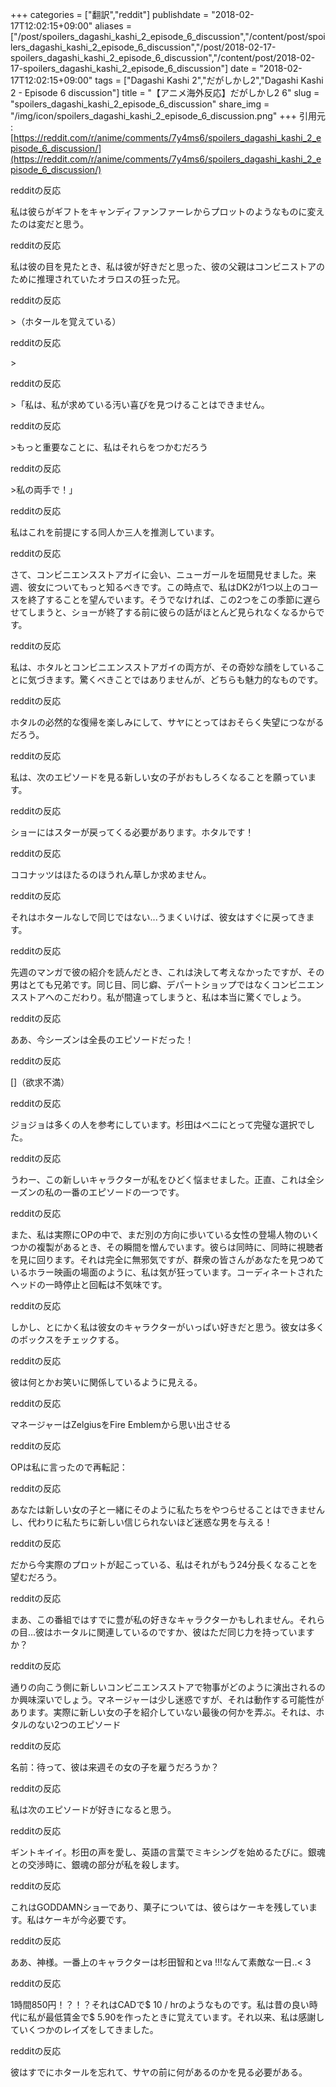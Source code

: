 +++
categories = ["翻訳","reddit"]
publishdate = "2018-02-17T12:02:15+09:00"
aliases = ["/post/spoilers_dagashi_kashi_2_episode_6_discussion","/content/post/spoilers_dagashi_kashi_2_episode_6_discussion","/post/2018-02-17-spoilers_dagashi_kashi_2_episode_6_discussion","/content/post/2018-02-17-spoilers_dagashi_kashi_2_episode_6_discussion"]
date = "2018-02-17T12:02:15+09:00"
tags = ["Dagashi Kashi 2","だがしかし2","Dagashi Kashi 2 - Episode 6 discussion"]
title = "【アニメ海外反応】だがしかし2 6"
slug = "spoilers_dagashi_kashi_2_episode_6_discussion"
share_img = "/img/icon/spoilers_dagashi_kashi_2_episode_6_discussion.png"
+++
引用元 : [https://reddit.com/r/anime/comments/7y4ms6/spoilers_dagashi_kashi_2_episode_6_discussion/](https://reddit.com/r/anime/comments/7y4ms6/spoilers_dagashi_kashi_2_episode_6_discussion/)

<p><span class="reddit-comment">redditの反応</span></p>私は彼らがギフトをキャンディファンファーレからプロットのようなものに変えたのは変だと思う。

<p><span class="reddit-comment">redditの反応</span></p>私は彼の目を見たとき、私は彼が好きだと思った、彼の父親はコンビニストアのために推理されていたオラロスの狂った兄。

<p><span class="reddit-comment">redditの反応</span></p>&gt;（ホタールを覚えている）

<p><span class="reddit-comment">redditの反応</span></p>&gt;

<p><span class="reddit-comment">redditの反応</span></p>&gt;「私は、私が求めている汚い喜びを見つけることはできません。

<p><span class="reddit-comment">redditの反応</span></p>&gt;もっと重要なことに、私はそれらをつかむだろう

<p><span class="reddit-comment">redditの反応</span></p>&gt;私の両手で！」

<p><span class="reddit-comment">redditの反応</span></p>私はこれを前提にする同人か三人を推測しています。

<p><span class="reddit-comment">redditの反応</span></p>さて、コンビニエンスストアガイに会い、ニューガールを垣間見せました。来週、彼女についてもっと知るべきです。この時点で、私はDK2が1つ以上のコースを終了することを望んでいます。そうでなければ、この2つをこの季節に遅らせてしまうと、ショーが終了する前に彼らの話がほとんど見られなくなるからです。

<p><span class="reddit-comment">redditの反応</span></p>私は、ホタルとコンビニエンスストアガイの両方が、その奇妙な顔をしていることに気づきます。驚くべきことではありませんが、どちらも魅力的なものです。

<p><span class="reddit-comment">redditの反応</span></p>ホタルの必然的な復帰を楽しみにして、サヤにとってはおそらく失望につながるだろう。

<p><span class="reddit-comment">redditの反応</span></p>私は、次のエピソードを見る新しい女の子がおもしろくなることを願っています。

<p><span class="reddit-comment">redditの反応</span></p>ショーにはスターが戻ってくる必要があります。ホタルです！

<p><span class="reddit-comment">redditの反応</span></p>ココナッツはほたるのほうれん草しか求めません。

<p><span class="reddit-comment">redditの反応</span></p>それはホタールなしで同じではない...うまくいけば、彼女はすぐに戻ってきます。

<p><span class="reddit-comment">redditの反応</span></p>先週のマンガで彼の紹介を読んだとき、これは決して考えなかったですが、その男はとても兄弟です。同じ目、同じ癖、デパートショップではなくコンビニエンスストアへのこだわり。私が間違ってしまうと、私は本当に驚くでしょう。

<p><span class="reddit-comment">redditの反応</span></p>ああ、今シーズンは全長のエピソードだった！

<p><span class="reddit-comment">redditの反応</span></p>[]（欲求不満）

<p><span class="reddit-comment">redditの反応</span></p>ジョジョは多くの人を参考にしています。杉田はベニにとって完璧な選択でした。

<p><span class="reddit-comment">redditの反応</span></p>うわー、この新しいキャラクターが私をひどく悩ませました。正直、これは全シーズンの私の一番のエピソードの一つです。

<p><span class="reddit-comment">redditの反応</span></p>また、私は実際にOPの中で、まだ別の方向に歩いている女性の登場人物のいくつかの複製があるとき、その瞬間を憎んでいます。彼らは同時に、同時に視聴者を見に回ります。それは完全に無邪気ですが、群衆の皆さんがあなたを見つめているホラー映画の場面のように、私は気が狂っています。コーディネートされたヘッドの一時停止と回転は不気味です。

<p><span class="reddit-comment">redditの反応</span></p>しかし、とにかく私は彼女のキャラクターがいっぱい好きだと思う。彼女は多くのボックスをチェックする。

<p><span class="reddit-comment">redditの反応</span></p>彼は何とかお笑いに関係しているように見える。

<p><span class="reddit-comment">redditの反応</span></p>マネージャーはZelgiusをFire Emblemから思い出させる

<p><span class="reddit-comment">redditの反応</span></p>OPは私に言ったので再転記：

<p><span class="reddit-comment">redditの反応</span></p>あなたは新しい女の子と一緒にそのように私たちをやつらせることはできませんし、代わりに私たちに新しい信じられないほど迷惑な男を与える！

<p><span class="reddit-comment">redditの反応</span></p>だから今実際のプロットが起こっている、私はそれがもう24分長くなることを望むだろう。

<p><span class="reddit-comment">redditの反応</span></p>まあ、この番組ではすでに豊が私の好きなキャラクターかもしれません。それらの目...彼はホータルに関連しているのですか、彼はただ同じ力を持っていますか？

<p><span class="reddit-comment">redditの反応</span></p>通りの向こう側に新しいコンビニエンスストアで物事がどのように演出されるのか興味深いでしょう。マネージャーは少し迷惑ですが、それは動作する可能性があります。実際に新しい女の子を紹介していない最後の何かを弄ぶ。それは、ホタルのない2つのエピソード

<p><span class="reddit-comment">redditの反応</span></p>名前：待って、彼は来週その女の子を雇うだろうか？

<p><span class="reddit-comment">redditの反応</span></p>私は次のエピソードが好きになると思う。

<p><span class="reddit-comment">redditの反応</span></p>ギントキイイ。杉田の声を愛し、英語の言葉でミキシングを始めるたびに。銀魂との交渉時に、銀魂の部分が私を殺します。

<p><span class="reddit-comment">redditの反応</span></p>これはGODDAMNショーであり、菓子については、彼らはケーキを残しています。私はケーキが今必要です。

<p><span class="reddit-comment">redditの反応</span></p>ああ、神様。一番上のキャラクターは杉田智和とva !!!なんて素敵な一日..&lt; 3

<p><span class="reddit-comment">redditの反応</span></p>1時間850円！？！？それはCADで$ 10 / hrのようなものです。私は昔の良い時代に私が最低賃金で$ 5.90を作ったときに覚えています。それ以来、私は感謝していくつかのレイズをしてきました。

<p><span class="reddit-comment">redditの反応</span></p>彼はすでにホタールを忘れて、サヤの前に何があるのか​​を見る必要がある。
